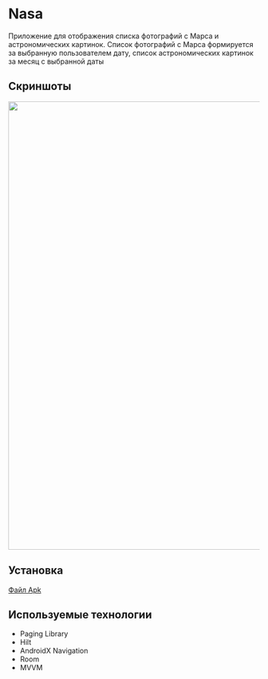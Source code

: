 # Nasa
Приложение для отображения списка фотографий с Марса и астрономических картинок. Список фотографий с Марса формируется за выбранную пользователем дату, список астрономических картинок за месяц с выбранной даты

## Скриншоты 
<img src="https://github.com/kikichechka/Pictures/blob/main/Screenshot_20240519_204716_Task%20planner.jpg" width="900"> 

## Установка
[Файл Apk](https://github.com/kikichechka/Pictures/blob/main/task_planner.apk)

## Используемые технологии
+ Paging Library
+ Hilt
+ AndroidX Navigation
+ Room
+ MVVM
